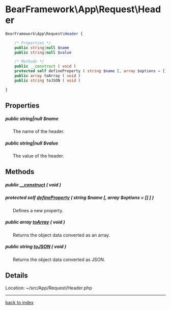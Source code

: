 # BearFramework\App\Request\Header

```php
BearFramework\App\Request\Header {

	/* Properties */
	public string|null $name
	public string|null $value

	/* Methods */
	public __construct ( void )
	protected self defineProperty ( string $name [, array $options = [] ] )
	public array toArray ( void )
	public string toJSON ( void )

}
```

## Properties

##### public string|null $name

&nbsp;&nbsp;&nbsp;&nbsp;&nbsp;&nbsp;The name of the header.

##### public string|null $value

&nbsp;&nbsp;&nbsp;&nbsp;&nbsp;&nbsp;The value of the header.

## Methods

##### public [__construct](bearframework.app.request.header.__construct.method.md) ( void )

##### protected self [defineProperty](bearframework.app.request.header.defineproperty.method.md) ( string $name [, array $options = [] ] )

&nbsp;&nbsp;&nbsp;&nbsp;&nbsp;&nbsp;Defines a new property.

##### public array [toArray](bearframework.app.request.header.toarray.method.md) ( void )

&nbsp;&nbsp;&nbsp;&nbsp;&nbsp;&nbsp;Returns the object data converted as an array.

##### public string [toJSON](bearframework.app.request.header.tojson.method.md) ( void )

&nbsp;&nbsp;&nbsp;&nbsp;&nbsp;&nbsp;Returns the object data converted as JSON.

## Details

Location: ~/src/App/Request/Header.php

---

[back to index](index.md)

